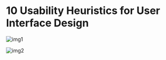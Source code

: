 # 10 Usability Heuristics for User Interface Design

![img1](https://guidelines.cc/assets/imgsc2a3918bb53ee54e8fa125b728e179e3.jpg)

![img2](https://guidelines.cc/assets/imgs6115773665cb72a6710f2e2c1abafc06.png)